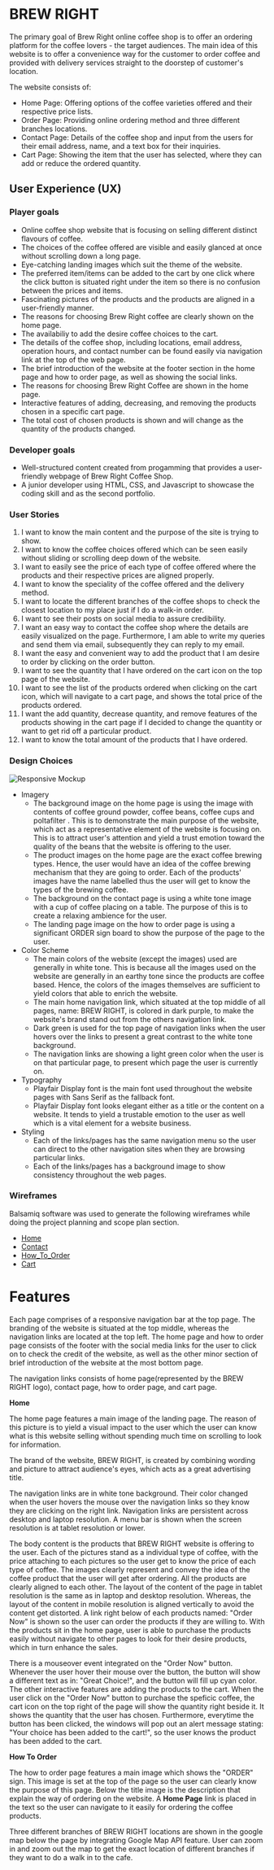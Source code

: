 # BREW RIGHT
The primary goal of Brew Right online coffee shop is to offer an ordering platform for the coffee lovers - the target audiences. The main idea of this website is to offer a convenience way for the customer to order coffee and provided with delivery services straight to the doorstep of customer's location. 

The website consists of:
* Home Page: Offering options of the coffee varieties offered and their respective price lists.
* Order Page: Providing online ordering method and three different branches locations.
* Contact Page: Details of the coffee shop and input from the users for their email address, name, and a text box for their inquiries.
* Cart Page: Showing the item that the user has selected, where they can add or reduce the ordered quantity.

## **User Experience (UX)**

### **Player goals**

* Online coffee shop website that is focusing on selling different distinct flavours of coffee.
* The choices of the coffee offered are visible and easily glanced at once without scrolling down a long page. 
* Eye-catching landing images which suit the theme of the website.
* The preferred item/items can be added to the cart by one click where the click button is situated right under the item so there is no confusion between the prices and items. 
* Fascinating pictures of the products and the products are aligned in a user-friendly manner. 
* The reasons for choosing Brew Right coffee are clearly shown on the home page.
* The availabiliy to add the desire coffee choices to the cart. 
* The details of the coffee shop, including locations, email address, operation hours, and contact number can be found easily via navigation link at the top of the web page.
* The brief introduction of the website at the footer section in the home page and how to order page, as well as showing the social links.
* The reasons for choosing Brew Right Coffee are shown in the home page.
* Interactive features of adding, decreasing, and removing the products chosen in a specific cart page. 
* The total cost of chosen products is shown and will change as the quantity of the products changed. 


### **Developer goals**
* Well-structured content created from progamming that provides a user-friendly webpage of Brew Right Coffee Shop.
* A junior developer using HTML, CSS, and Javascript to showcase the coding skill and as the second portfolio.


### **User Stories**
  1. I want to know the main content and the purpose of the site is trying to show.
  2. I want to know the coffee choices offered which can be seen easily without sliding or scrolling deep down of the website. 
  3. I want to easily see the price of each type of coffee offered where the products and their respective prices are aligned properly. 
  4. I want to know the speciality of the coffee offered and the delivery method.
  5. I want to locate the different branches of the coffee shops to check the closest location to my place just if I do a walk-in order. 
  6. I want to see their posts on social media to assure credibility. 
  7. I want an easy way to contact the coffee shop where the details are easily visualized on the page. Furthermore, I am able to write my queries and send them via email, subsequently they can reply to my email. 
  8. I want the easy and convenient way to add the product that I am desire to order by clicking on the order button. 
  9.  I want to see the quantity that I have ordered on the cart icon on the top page of the website. 
  10. I want to see the list of the products ordered when clicking on the cart icon, which will navigate to a cart page, and shows the total price of the products ordered. 
  11. I want the add quantity, decrease quantity, and remove features of the products showing in the cart page if I decided to change the quantity or want to get rid off a particular product.
  12. I want to know the total amount of the products that I have ordered. 

### **Design Choices**
![Responsive Mockup](wireframes/mockup.png)

* Imagery 
    * The background image on the home page is using the image with contents of coffee ground powder, coffee beans, coffee cups and poltafilter . This is to demonstrate the main purpose of the website, which act as a representative element of the website is focusing on. This is to attract user's attention and yield a trust emotion toward the quality of the beans that the website is offering to the user. 
    * The product images on the home page are the exact coffee brewing types. Hence, the user would have an idea of the coffee brewing mechanism that they are going to order. Each of the products' images have the name labelled thus the user will get to know the types of the brewing coffee. 
    * The background on the contact page is using a white tone image with a cup of coffee placing on a table. The purpose of this is to create a relaxing ambience for the user.
    * The landing page image on the how to order page is using a significant ORDER sign board to show the purpose of the page to the user.
* Color Scheme
    * The main colors of the website (except the images) used are generally in white tone. This is because all the images used on the website are generally in an earthy tone since the products are coffee based. Hence, the colors of the images themselves are sufficient to yield colors that able to enrich the website. 
    * The main home navigation link, which situated at the top middle of all pages, name: BREW RIGHT, is colored in dark purple, to make the website's brand stand out from the others navigation link.
    * Dark green is used for the top page of navigation links when the user hovers over the links to present a great contrast to the white tone background. 
    * The navigation links are showing a light green color when the user is on that particular page, to present which page the user is currently on. 
* Typography
    * Playfair Display font is the main font used throughout the website pages with Sans Serif as the fallback font. 
    * Playfair Display font looks elegant either as a title or the content on a website. It tends to yield a trustable emotion to the user as well which is a vital element for a website business. 
* Styling
    * Each of the links/pages has the same navigation menu so the user can direct to the other navigation sites when they are browsing particular links.
    * Each of the links/pages has a background image to show consistency throughout the web pages.

### **Wireframes**

Balsamiq software was used to generate the following wireframes while doing the project planning and scope plan section. 

* [Home](wireframes/home.png)
* [Contact](wireframes/contact.png)
* [How_To_Order](wireframes/how_to_order.png)
* [Cart](wireframes/cart.png)

# **Features**

Each page comprises of a responsive navigation bar at the top page. The branding of the website is situated at the top middle, whereas the navigation links are located at the top left. The home page and how to order page consists of the footer with the social media links for the user to click on to check the credit of the website, as well as the other minor section of brief introduction of the website at the most bottom page. 

The navigation links consists of home page(represented by the BREW RIGHT logo), contact page, how to order page, and cart page. 

**Home** 

The home page features a main image of the landing page. The reason of this picture is to yield a visual impact to the user which the user can know what is this website selling without spending much time on scrolling to look for information. 

The brand of the website, BREW RIGHT, is created by combining wording and picture to attract audience's eyes, which acts as a great advertising title. 

The navigation links are in white tone background. Their color changed when the user hovers the mouse over the navigation links so they know they are clicking on the right link. Navigation links are persistent across desktop and laptop resolution. A menu bar is shown when the screen resolution is at tablet resolution or lower. 

The body content is the products that BREW RIGHT website is offering to the user. Each of the pictures stand as a individual type of coffee, with the price attaching to each pictures so the user get to know the price of each type of coffee. The images clearly represent and convey the idea of the coffee product that the user will get after ordering. All the products are clearly aligned to each other. The layout of the content of the page in tablet resolution is the same as in laptop and desktop resolution. Whereas, the layout of the content in mobile resolution is aligned vertically to avoid the content get distorted. A link right below of each products named: "Order Now" is shown so the user can order the products if they are willing to. With the products sit in the home page, user is able to purchase the products easily without navigate to other pages to look for their desire products, which in turn enhance the sales. 

There is a mouseover event integrated on the "Order Now" button. Whenever the user hover their mouse over the button, the button will show a different text as in: "Great Choice!", and the button will fill up cyan color. The other interactive features are adding the products to the cart. When the user click on the "Order Now" button to purchase the speficic coffee, the cart icon on the top right of the page will show the quantity right beside it. It shows the quantity that the user has chosen.  Furthermore, everytime the button has been clicked, the windows will pop out an alert message stating: "Your choice has been added to the cart!", so the user knows the product has been added to the cart.   

**How To Order** 

The how to order page features a main image which shows the "ORDER" sign. This image is set at the top of the page so the user can clearly know the purpose of this page. Below the title image is the description that explain the way of ordering on the website. A **Home Page** link is placed in the text so the user can navigate to it easily for ordering the coffee products. 

Three different branches of BREW RIGHT locations are shown in the google map below the page by integrating Google Map API feature. User can zoom in and zoom out the map to get the exact location of different branches if they want to do a walk in to the cafe. 